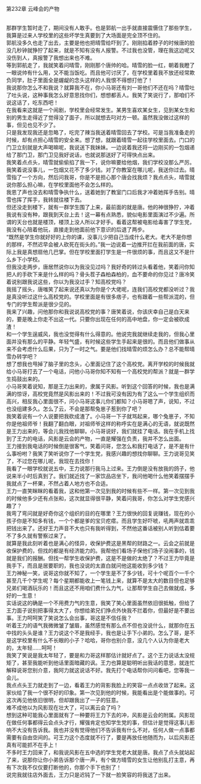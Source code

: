 第232章 云峰会的产物
<br />那群学生暂时走了，期间没有人敢手。也是郭航一出手就直接震慑住了那些学生，我算是过来人学校里的这些坏学生真要到了大场面是完全顶不住的。<br />郭航没多久也走了出去，主要是他也把晴雪给吓到了。刚刚掐着脖子的时候唐的脸没几秒钟就狰狞了起来，就是不知有没有人报警。不过我也没管，理在我这边呢又没伤到人，真报警了我想出来也不难。<br />等到郭航走了，我就笑着问晴雪，刚刚那个唐帅的哈。晴雪的脸一红，朝着我瞪了一眼说帅有什么用，又不能当饭吃。而且他可讨厌了，在学校里着我不放还经常欺负同学，肚子里面全是龌龊的念头这样的人我恨不得想打他了！<br />我说那你怎么不和我说？就算我不在，你小马哥还有刘一哥他们不还在吗？晴雪吐了吐头说，这种事我怎么好意思找你们，想想都丢人。我笑了笑说行了，那咱们不说这话了，吃东西吧！<br />在我看来这就是一个闹剧，学校里会经常发生。某男生喜欢某女生，见到某女生和别的男生走得近了觉得没了面子，所以就想去叼对方一顿。虽然我没做过这样的事，但见也见不少了。<br />只是我发现我还是忽略了，吃完了辣当我送着晴雪回去了学校。可是当我准备走的时候，却有点担心晴雪的安全来。想了想，就跟着晴雪一起往学校里面去。门口的门卫立刻就是大声喝嘛呢，我说送下我妹妹。一边说着我还将一边刚买的一包烟递给了那门卫，那门卫见我好说话，也就说那送好了可得快点出来。<br />我笑着点点头，晴雪就偷偷掐了我一下，说你嘛要给他烟，我们学校没那么严厉。我笑着说没事儿，一包烟又花不了多少钱。对了你教室在哪儿呢，我送你过去。晴雪指了一个方向，然后问我哥，你是不是担心那个唐会找我烦？我点点头，晴雪就说你那么担心嘛，在学校里面他不会怎么样的。<br />我恩了声也没去和晴雪争执什么，送着她到了教室门口后我才冲着她挥手告别。晴雪也挥了挥手，我转就往楼下去。<br />但还没走到楼下，就有一群学生围了上来，最前面的就是唐。他的神很狰狞，冲着我说有没有种，跟我到天台上去！这一幕有点熟悉，貌似电影里面演过不少遍。所谓的天台也就是楼顶，楼顶上没人所以才好手。看着这帮被电影给毒害了学生党，我没有心陪着他玩，直接走到他面前他下意识的后退了两步。<br />“既然是学生你就好好的上你的课，没事儿少把自己当成什么老大。老大不是你想的那样，不然迟早会被人砍死在街头的。”我一边说着一边推开拦在我前面的唐，实际上我是真想扇他几巴掌。但在学校里面打学生是一件很烦的事，而且这又不是什么乡下小学校。<br />但我没走两步，唐居然说你以为我没见过吗？我好奇的转过头看着他，笑着问你知把人的手砍下来是什么样的吗？骨头茬子森柏森柏的，血不要命的你见过？唐冷笑着说别跟我说这些，你以为我没过手？知高校党吗？<br />我摇了摇头，唐嗤笑了起来说还真以为你是个大佬呢，连我们高校党都没听过？我是真没听过这什么高校党的。学校里面是有很多痞子，也有跟着一些帮派混的，但专门的学生帮派是很少见的。<br />我来了兴趣，问他那你和我说说高校党的事？唐笑着说，你该庆幸自己是白天来的，要是晚上你走不出这一代。只要你出现在任何的高中地盘，你一定会被砍成渣！<br />和一个学生逞威风，我也没觉得有什么得意的。他说完我就继续走我的，但我心里面并没有那么的平静。年轻气盛，有时候这些学生手起来是很的。而且他们做事从来不会考虑什么后果，只为了一时之气。要是他们找晴雪的烦怎么办？总不能帮晴雪办转学吧？<br />想了想我也甩掉了脑子里的念头，心里面记住了这个高校党。离开学校的时候我就给小马哥打去了一个电话，问他小马哥你知不知有一个高校党的帮派？就是一群学生捣鼓出来的。<br />小马哥笑着说知，那是王力出来的，隶属于风影。听到这个回答的时候，我也是满满的惊讶，高校党竟然是风影出来的！不过我可没有因为有了这么一个学生组织而高兴，相反我心里面很不，问小马哥这事儿你们都知？小马哥嗯了声，说知，不过也没组建多久。怎么了云，不会是那帮兔崽子惹到你了吧？<br />我笑着说有一个人说要把我砍成渣了。小马哥一下子就骂起来，哪个兔崽子，不知你是他祖师爷！我翻了翻白眼，对祖师爷这样的称呼实在是满心的无语，就说既然是王力出来的，等会儿我找他聊聊。小马哥说好，我们就挂了电话。我在手机上找到了王力的电话，风影是云会的产物，一直是耀强在负责，我并不怎么出面。<br />王力接到我电话的时候倒是很客气，笑着问哥，您怎么和我打电话了，是不是有什么事吩咐？我笑了笑听说你了一个学生党，我感兴趣的想找你聊聊。王力说哥见笑了，不过您在哪儿呢，我现在去找你！<br />我看了一眼学校就说五中，王力说那行我马上过来。王力倒是没有放我的鸽子，他说来半小时后真到了。我们就近找了一家饮品店坐下，我问他喝什么他笑着摆摆手我就点了一杯果，不然占着人地方也不合适。<br />王力一直笑眯眯的看着我，这和他第一次见到我的时候有些不一样。第一次见到我的时候他多少还有点张和，这次就显得很平静，笑着问我哥，你怎么对学生党感兴趣了？<br />我弯了弯问就是好奇你这个组织的目的在哪里？王力很快的回复说赚钱，现在的小孩子你是不知多有钱，一个个都是爹的宝贝疙瘩。而且学生好吓唬，吼两声就乖乖把钱出来了。还好王力声音不大也只有我听得到，不然他这番话被别人听到估着要不了多久就有警察过来了。<br />就算是我此刻听着也是满心的怪异，收保护费这是黑帮的财路之一。云会之前就是收保护费的，但找的都是有经济能力的。我帮他们看场子保他们场子没闹事的，钱就是我们的报酬。但找一帮学生收保护费，这是不是做的太绝了？不过王力毕竟是我手下，而且是居要职的，我也没说的太直白就问他这能收到多少钱？<br />王力神秘一笑，说哥这你就不知了，一个学生是不了多少钱，可十个呢百个一千个甚至几千个学生呢？每个星期都能收上一笔钱上来，就算不是太大的数目但也足够兄弟们喝酒玩乐的！而且这还不用咱们费什么力气，让那帮学生自己去做就成，多好的一生意！<br />实话说这的确是一个不用费力气的生意，我笑了笑心里面虽然依旧很抵触，但给了王力面子说别把事得太大了，你想给弟兄们挣点外快我不拦着你，但最好是不要出事。王力呵呵笑了笑说怎么会出事，哥这是不信任我？<br />听着王力的语气我微微皱了皱眉，虽然感觉有那么点不但也没说什么，就那你在五中找的头头是谁？王力说这个不是我经手，我也是让手下小弟的。怎么了哥，是不是这学校里有什么不长眼的小子？哈哈，哥你也别介意，没几个人认为你是老大的，太年轻……呵呵！<br />我笑了笑说是我太年轻了，要是和力哥这样那估计就好点了。这个王力说话太没规矩了，甚至我能听到他话里面暗藏的讽。王力也算是聪明听出我话的意思，就连忙解释说哥您别介意，我阿力就这说话不好。我先打个电话帮你问问看吧，您等我一会儿。<br />我点点头王力就走到了一边，看着王力的背影我脸上的笑容一点点收敛了起来。这家伙给了我一个很不好的印象。第一次见到他的时候，我能看出是个能做事的。可这次再见他依旧很明，但却跟我出了一子的狂意。<br />难不成他以为风影现在壮大了，可以离云会了吗？<br />想到这种可能我心里面就有了一种要将王力下去的冲，风影是云会的附属。风影现在做任何事都得云会点头才行，耀强肯定也知学生党的事，但估计是觉得这事儿影响不大没有告诉我。我也并没有觉得他们不告诉我有什么不对，任何人做一点事都需要有自由空间的。可王力这个态度就不行了，要是再放任他随而为，以后风影还真有可能抓不在手上！<br />不多时王力回来了，和我说风影在五中选的学生党老大就是唐。我点了点头就站起了来，说那你让你小弟告诉那个唐一声，有个做方晴雪的女生让他别乱打主意，再有下次我不仅仅要打断他的，你那个手下也别了！<br />说完我就往店外面去，王力只是迟钝了一下就一脸笑容的将我送了出来。